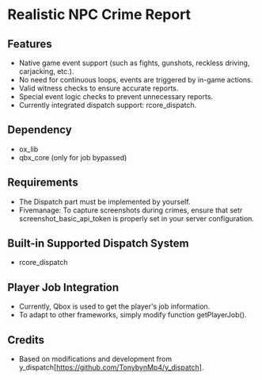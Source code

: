 # Realistic NPC Crime Report

## Features

- Native game event support (such as fights, gunshots, reckless driving, carjacking, etc.).
- No need for continuous loops, events are triggered by in-game actions.
- Valid witness checks to ensure accurate reports.
- Special event logic checks to prevent unnecessary reports.
- Currently integrated dispatch support: rcore_dispatch.

## Dependency
- ox_lib
- qbx_core (only for job bypassed)

## Requirements

- The Dispatch part must be implemented by yourself.
- Fivemanage: To capture screenshots during crimes, ensure that setr screenshot_basic_api_token is properly set in your server configuration.

## Built-in Supported Dispatch System

- rcore_dispatch

## Player Job Integration

- Currently, Qbox is used to get the player's job information.
- To adapt to other frameworks, simply modify function getPlayerJob().

## Credits
- Based on modifications and development from y_dispatch[https://github.com/TonybynMp4/y_dispatch].
